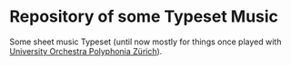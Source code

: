 # Repository of some Typeset Music

Some sheet music Typeset (until now mostly for things once played with [University Orchestra Polyphonia Zürich](https://polyphonia.ch)).
